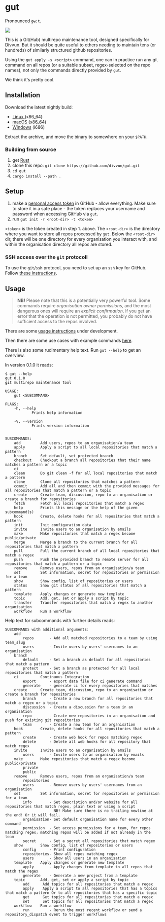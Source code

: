# gut

Pronounced `gʉːt`.

[![](https://divvun-tc.thetc.se/api/github/v1/repository/divvun/gut/main/badge.svg)](https://divvun-tc.thetc.se/api/github/v1/repository/divvun/gut/main/latest)

This is a Git(Hub) multirepo maintenance tool, designed specifically for Divvun. But it should be quite useful to others needing to maintain tens (or hundreds) of similarly structured github repositories.

Using the `gut apply -s <script>` command, one can in practice run any git command on all repos (or a suitable subset, regex-selected on the repo names), not only the commands directly provided by `gut`.

We think it's pretty cool.


## Installation

Download the latest nightly build:

* [Linux  ](https://pahkat.uit.no/devtools/download/gut?channel=nightly&platform=linux)   (x86_64)
* [macOS  ](https://pahkat.uit.no/devtools/download/gut?channel=nightly&platform=macos)   (x86_64)
* [Windows](https://pahkat.uit.no/devtools/download/gut?channel=nightly&platform=windows) (i686)

Extract the archive, and move the binary to somewhere on your `$PATH`.

### Building from source

1. get [Rust](https://www.rust-lang.org/learn/get-started)
1. clone this repo: `git clone https://github.com/divvun/gut.git`
2. `cd gut`
1. `cargo install --path .`

## Setup

1. make a [personal access token](https://github.com/settings/tokens) in GitHub - allow everything. Make sure to store it in a safe place - the token replaces your username and password when accessing GitHub via `gut`.
1. run `gut init -r <root-dir> -t <token>`

`<token>` is the token created in step 1. above.
The `<root-dir>` is the directory where you want to store all repos processed by `gut`.
Below the `<root-dir>` dir, there will be one directory for every organisation you interact with, and within the organisation directory all repos are stored.

### SSH access over the `git` protocoll

To use the `git`/`ssh` protocol, you need to set up an `ssh` key for GitHub. Follow [these instructions](https://docs.github.com/en/authentication/connecting-to-github-with-ssh/generating-a-new-ssh-key-and-adding-it-to-the-ssh-agent).

## Usage

> **NB!** Please note that this is a potentially very powerful tool. Some commands require *organisation owner permissions*, and the most dangerous ones will require an *explicit confirmation*. If you get an error that the operation is not permitted, you probably do not have sufficient access to the repos involved.

There are some [usage instructions](USAGE.md) under development.

Then there are some use cases with example commands
[here](https://giellalt.github.io/infra/infraremake/HowToMergeUpdatesFromCore.html).

There is also some rudimentary help text. Run `gut --help` to get an overview.

In version 0.1.0 it reads:

```
$ gut --help         
gut 0.1.0
git multirepo maintenance tool

USAGE:
    gut <SUBCOMMAND>

FLAGS:
    -h, --help       
            Prints help information

    -V, --version    
            Prints version information


SUBCOMMANDS:
    add         Add users, repos to an organisation/a team
    apply       Apply a script to all local repositories that match a pattern
    branch      Set default, set protected branch
    checkout    Checkout a branch all repositories that their name matches a pattern or a topic
    ci          
    clean       Do git clean -f for all local repositories that match a pattern
    clone       Clone all repositories that matches a pattern
    commit      Add all and then commit with the provided messages for all repositories that match a pattern or a topic
    create      Create team, discussion, repo to an organisation or create a branch for repositories
    fetch       Fetch all local repositories that match a regex
    help        Prints this message or the help of the given subcommand(s)
    hook        Create, delete hooks for all repositories that match a pattern
    init        Init configuration data
    invite      Invite users to an organisation by emails
    make        Make repositories that match a regex become public/private
    merge       Merge a branch to the current branch for all repositories that match a pattern
    pull        Pull the current branch of all local repositories that match a regex
    push        Push the provided branch to remote server for all repositories that match a pattern or a topic
    remove      Remove users, repos from an organisation/a team
    set         Set information, secret for repositories or permission for a team
    show        Show config, list of repositories or users
    status      Show git status of all repositories that match a pattern
    template    Apply changes or generate new template
    topic       Add, get, set or apply a script by topic
    transfer    Transfer repositories that match a regex to another organisation
    workflow    Run a workflow
```

Help text for subcommands with further details reads:

```
SUBCOMMANDS with additional arguments:
    add
        repos       - Add all matched repositories to a team by using team_slug
        users       - Invite users by users' usernames to an organisation
    branch
        default     - Set a branch as default for all repositories that match a pattern
        protect     - Set a branch as protected for all local repositories that match a pattern
    ci          Continuous Integration
        export      - export data file for ci generate command
        generate    - generate ci for every repositories that matches
    create      Create team, discussion, repo to an organisation or create a branch for repositories
        branch      - Create a new branch for all repositories that match a regex or a topic
        discussion  - Create a discussion for a team in an organisation
        repo        - Create new repositories in an organisation and push for existing git repositories
        team        - Create a new team for an organisation
    hook        Create, delete hooks for all repositories that match a pattern
        create      - Create web hook for repos matching regex
        delete      - Delete all web hooks for all repository that match regex
    invite      Invite users to an organisation by emails
        users       - Invite users to an organisation by emails
    make        Make repositories that match a regex become public/private
        private    
        public     
    remove      Remove users, repos from an organisation/a team
        repositories    
        users       - Remove users by users' usernames from an organisation
    set         Set information, secret for repositories or permission for a team
        info        - Set description and/or website for all repositories that match regex, plain text or using a script
                      NB! Make sure there is no trailing newline at the end! Or it will fail.
        organisation- Set default organisation name for every other command
        permission  - Set access permissions for a team, for repos matching regex; matching repos will be added if not already in the team
        secret      - Set a secret all repositories that match regex
    show        Show config, list of repositories or users
        config      - Print configuration
        repositories- Show all repos matching regex   
        users       - Show all users in an organisation
    template    Apply changes or generate new template
        apply       - Apply changes from template to all repos that match the regex
        generate    - Generate a new project from a template
    topic       Add, get, set or apply a script by topic
        add      Add topics for all repositories that match a regex
        apply    Apply a script to all repositories that has a topics that match a pattern Or to all repositories that has a specific topic
        get      Get topics for all repositories that match a regex
        set      Set topics for all repositories that match a regex
    workflow    Run a workflow
        run         - Rerun the most recent workflow or send a repository_dispatch event to trigger workflows
```

